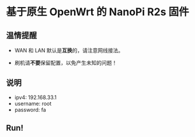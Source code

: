 # 基于原生 OpenWrt 的 NanoPi R2s 固件

## 温情提醒

- WAN 和 LAN 默认是**互换**的，请注意网线接法。

- 刷机请**不要**保留配置，以免产生未知的问题！

## 说明

- ipv4: 192.168.33.1
- username: root
- password: fa

## Run!
